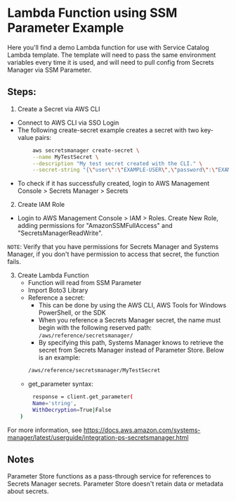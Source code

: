 # Lambda Function using SSM Parameter Example

Here you'll find a demo Lambda function for use with Service Catalog Lambda template. The template will need to pass the same environment variables every time it is used, and will need to pull config from Secrets Manager via SSM Parameter.

## Steps:
1. Create a Secret via AWS CLI
  - Connect to AWS CLI via SSO Login
  - The following create-secret example creates a secret with two key-value pairs:
```bash
        aws secretsmanager create-secret \
        --name MyTestSecret \
        --description "My test secret created with the CLI." \
        --secret-string "{\"user\":\"EXAMPLE-USER\",\"password\":\"EXAMPLE-PASSWORD\"}"
```
  - To check if it has successfully created, login to AWS Management Console > Secrets Manager > Secrets

2. Create IAM Role
  - Login to AWS Management Console > IAM > Roles. Create New Role, adding permissions for "AmazonSSMFullAccess" and "SecretsManagerReadWrite".
  
  `NOTE`: Verify that you have permissions for Secrets Manager and Systems Manager, if you don't have permission to access that secret, the function fails. 

3. Create Lambda Function
   - Function will read from SSM Parameter
    - Import Boto3 Library
    - Reference a secret:
        - This can be done by using the AWS CLI, AWS Tools for Windows PowerShell, or the SDK
        - When you reference a Secrets Manager secret, the name must begin with the following reserved path: `/aws/reference/secretsmanager/`
        - By specifying this path, Systems Manager knows to retrieve the secret from Secrets Manager instead of Parameter Store. Below is an example:
      ```bash
      /aws/reference/secretsmanager/MyTestSecret
      ```
    - get_parameter syntax:
```bash
        response = client.get_parameter(
        Name='string',
        WithDecryption=True|False
    )
```

For more information, see https://docs.aws.amazon.com/systems-manager/latest/userguide/integration-ps-secretsmanager.html

## Notes
  Parameter Store functions as a pass-through service for references to Secrets Manager secrets. Parameter Store doesn't retain data or metadata about secrets.